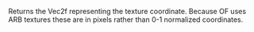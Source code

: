 Returns the Vec2f representing the texture coordinate. Because OF uses ARB textures these are in pixels rather than 0-1 normalized coordinates.
